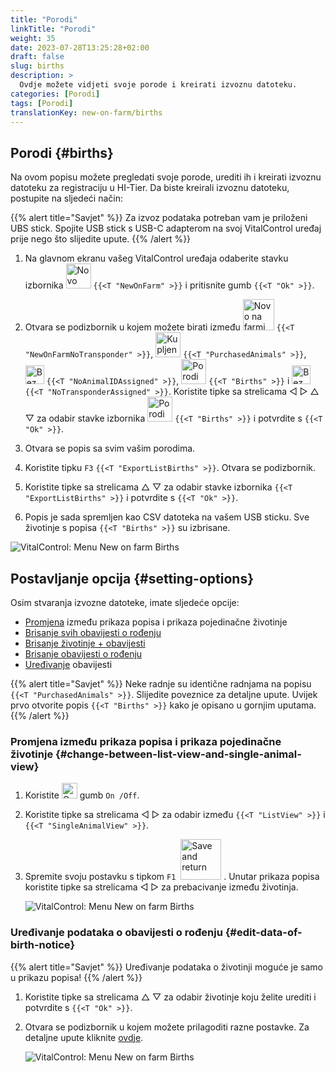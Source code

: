 ```yaml
---
title: "Porodi"
linkTitle: "Porodi"
weight: 35
date: 2023-07-28T13:25:28+02:00
draft: false
slug: births
description: >
  Ovdje možete vidjeti svoje porode i kreirati izvoznu datoteku.
categories: [Porodi]
tags: [Porodi]
translationKey: new-on-farm/births
---
```

## Porodi {#births}

Na ovom popisu možete pregledati svoje porode, urediti ih i kreirati izvoznu datoteku za registraciju u HI-Tier. Da biste kreirali izvoznu datoteku, postupite na sljedeći način:

{{% alert title="Savjet" %}}
Za izvoz podataka potreban vam je priloženi UBS stick. Spojite USB stick s USB-C adapterom na svoj VitalControl uređaj prije nego što slijedite upute.
{{% /alert %}}

1. Na glavnom ekranu vašeg VitalControl uređaja odaberite stavku izbornika <img src="/icons/main/new-on-farm.svg" width="40" align="bottom" alt="Novo na farmi" /> `{{<T "NewOnFarm" >}}` i pritisnite gumb `{{<T "Ok" >}}`.

2. Otvara se podizbornik u kojem možete birati između <img src="/icons/registration/new-on-farm-no-transponder.svg" width="50" align="bottom" alt="Novo na farmi, bez transpondera" /> `{{<T "NewOnFarmNoTransponder" >}}`, <img src="/icons/main/new-on-farm.svg" width="40" align="bottom" alt="Kupljene životinje" /> `{{<T "PurchasedAnimals" >}}`, <img src="/icons/registration/no-eartag-number.svg" width="30" align="bottom" alt="Bez nacionalnog ID-a životinje" /> `{{<T "NoAnimalIDAssigned" >}}`, <img src="/icons/main/births.svg" width="40" align="bottom" alt="Porodi" /> `{{<T "Births" >}}` i <img src="/icons/registration/no-transponder.svg" width="30" align="bottom" alt="Bez dodijeljenog transpondera" /> `{{<T "NoTransponderAssigned" >}}`. Koristite tipke sa strelicama ◁ ▷ △ ▽ za odabir stavke izbornika <img src="/icons/main/births.svg" width="40" align="bottom" alt="Porodi" /> `{{<T "Births" >}}` i potvrdite s `{{<T "Ok" >}}`.

3. Otvara se popis sa svim vašim porodima.

4. Koristite tipku `F3` `{{<T "ExportListBirths" >}}`. Otvara se podizbornik.

5. Koristite tipke sa strelicama △ ▽ za odabir stavke izbornika `{{<T "ExportListBirths" >}}` i potvrdite s `{{<T "Ok" >}}`.

6. Popis je sada spremljen kao CSV datoteka na vašem USB sticku. Sve životinje s popisa `{{<T "Births" >}}` su izbrisane.

![VitalControl: Menu New on farm Births](../images/births.png "Births")

## Postavljanje opcija {#setting-options}

Osim stvaranja izvozne datoteke, imate sljedeće opcije:

- [Promjena](#change-between-list-view-and-single-animal-view) između prikaza popisa i prikaza pojedinačne životinje
- [Brisanje svih obavijesti o rođenju](../purchased-animals/#clear-all-purchase-notices)
- [Brisanje životinje + obavijesti](../purchased-animals/#delete-animal--purchase-notice)
- [Brisanje obavijesti o rođenju](../purchased-animals/#clear-notice-of-purchase)
- [Uređivanje](#edit-data-of-birth-notice) obavijesti

{{% alert title="Savjet" %}}
Neke radnje su identične radnjama na popisu `{{<T "PurchasedAnimals" >}}`. Slijedite poveznice za detaljne upute. Uvijek prvo otvorite popis `{{<T "Births" >}}` kako je opisano u gornjim uputama.
{{% /alert %}}

### Promjena između prikaza popisa i prikaza pojedinačne životinje {#change-between-list-view-and-single-animal-view}

1. Koristite <img src="/icons/gear.svg" width="25" align="bottom" alt="Gear" /> gumb `On /Off`.

2. Koristite tipke sa strelicama ◁ ▷ za odabir između `{{<T "ListView" >}}` i `{{<T "SingleAnimalView" >}}`.

3. Spremite svoju postavku s tipkom `F1` &nbsp;<img src="/icons/footer/save_exit.svg" width="65" align="bottom" alt="Save and return" />&nbsp;. Unutar prikaza popisa koristite tipke sa strelicama ◁ ▷ za prebacivanje između životinja.

    ![VitalControl: Menu New on farm Births](../images/change.png "Promjena između prikaza popisa i prikaza pojedinačne životinje")

### Uređivanje podataka o obavijesti o rođenju {#edit-data-of-birth-notice}

{{% alert title="Savjet" %}}
Uređivanje podataka o životinji moguće je samo u prikazu popisa!
{{% /alert %}}

1. Koristite tipke sa strelicama △ ▽ za odabir životinje koju želite urediti i potvrdite s `{{<T "Ok" >}}`.

2. Otvara se podizbornik u kojem možete prilagoditi razne postavke. Za detaljne upute kliknite [ovdje](/hr/docs/new/calving/#register-a-calving).

    ![VitalControl: Menu New on farm Births](../images/edit2.png "Uređivanje obavijesti o rođenju")
